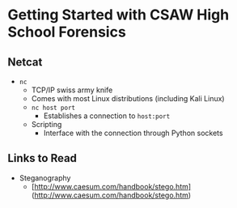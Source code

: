 # Getting Started with CSAW High School Forensics

## Netcat
* ``nc``
  * TCP/IP swiss army knife
  * Comes with most Linux distributions (including Kali Linux)
  * ``nc host port``
    * Establishes a connection to ``host:port``
  * Scripting
    * Interface with the connection through Python sockets

## Links to Read
* Steganography
  * [http://www.caesum.com/handbook/stego.htm] (http://www.caesum.com/handbook/stego.htm)

